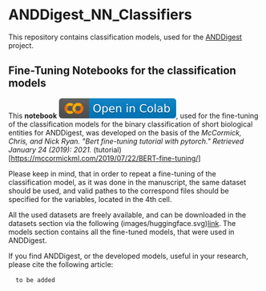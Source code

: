 # ANDDigest_NN_Classifiers
This repository contains classification models, used for the [ANDDigest](https://anddigest.sysbio.ru/) project.

## Fine-Tuning Notebooks for the classification models
This **notebook** [![Open In Colab](images/colab.svg)](https://colab.research.google.com/github/ultralytics/yolov5/blob/master/tutorial.ipynb), used for the fine-tuning of the classification models for the binary classification of short biological entities for ANDDigest, was developed on the basis of the
_McCormick, Chris, and Nick Ryan. "Bert fine-tuning tutorial with pytorch." Retrieved January 24 (2019): 2021._ (tutorial)[https://mccormickml.com/2019/07/22/BERT-fine-tuning/]

Please keep in mind, that in order to repeat a fine-tuning of the classification model, as it was done in the manuscript, the same dataset should be used, and valid pathes to the correspond files should be specified for the variables, located in the 4th cell.

All the used datasets are freely available, and can be downloaded in the datasets section via the following (images/huggingface.svg)[link](https://huggingface.co/Timofey). The models section contains all the fine-tuned models, that were used in ANDDigest.

If you find ANDDigest, or the developed models, useful in your research, please cite the following article:

```
  to be added
```
